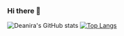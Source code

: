 ### Hi there 👋

![Deanira's GitHub stats](https://github-readme-stats.vercel.app/api?username=deanira&count_private=true&show_icons=true&theme=graywhite)
[![Top Langs](https://github-readme-stats.vercel.app/api/top-langs/?username=deanira&langs_count=8&layout=compact&theme=graywhite)](https://github.com/anuraghazra/github-readme-stats)

<!--
**deanira/deanira** is a ✨ _special_ ✨ repository because its `README.md` (this file) appears on your GitHub profile.

Here are some ideas to get you started:

- 🔭 I’m currently working on ...
- 🌱 I’m currently learning ...
- 👯 I’m looking to collaborate on ...
- 🤔 I’m looking for help with ...
- 💬 Ask me about ...
- 📫 How to reach me: ...
- 😄 Pronouns: ...
- ⚡ Fun fact: ...
-->

